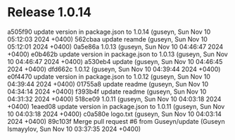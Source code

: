 # Release 1.0.14

a505f90 update version in package.json to 1.0.14 (guseyn, Sun Nov 10 05:12:03 2024 +0400)
562cbaa update reamde (guseyn, Sun Nov 10 05:12:01 2024 +0400)
0a5e86a 1.0.13 (guseyn, Sun Nov 10 04:46:47 2024 +0400)
e0b462b update version in package.json to 1.0.13 (guseyn, Sun Nov 10 04:46:47 2024 +0400)
a530eb4 update (guseyn, Sun Nov 10 04:46:45 2024 +0400)
dfd662c 1.0.12 (guseyn, Sun Nov 10 04:39:44 2024 +0400)
e0f4470 update version in package.json to 1.0.12 (guseyn, Sun Nov 10 04:39:44 2024 +0400)
01755a8 update readme (guseyn, Sun Nov 10 04:34:14 2024 +0400)
f393b4f update readme (guseyn, Sun Nov 10 04:31:32 2024 +0400)
518ce09 1.0.11 (guseyn, Sun Nov 10 04:03:18 2024 +0400)
1eaed08 update version in package.json to 1.0.11 (guseyn, Sun Nov 10 04:03:18 2024 +0400)
c0a580e logo.txt (guseyn, Sun Nov 10 04:03:14 2024 +0400)
89c103f Merge pull request #6 from Guseyn/update (Guseyn Ismayylov, Sun Nov 10 03:37:35 2024 +0400)
